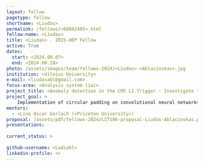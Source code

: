 ```yaml
---
layout: fellow
pagetype: fellow
shortname: <Liudas>
permalink: /fellows/<68602485>.html
fellow-name: <Liudas>
title: <Liudas> - IRIS-HEP Fellow
active: True
dates:
  start: <2024.08.07>
  end: <2024.08.28>
photo: /assets/images/team/fellows-2024/<Liudas>-<Ablacinskas>.jpg
institution: <Vilnius University>
e-mail: <liudasabl@gmail.com>
focus-area: <Analysis system (ia)>
project_title: <Anomaly detection in the CMS L1 Trigger - Investigate the effects of circular padding for convolutional neural networks over cyclic data>
project_goal: >
    Implementation of circular padding on convolutional neural networks and investigation off its potential effects on the performance of CICADA. The models is trained on simplified, simulated dataset to gauge the potential impact of such padding techniques for the CICADA use case.
mentors:
  - <Lino Oscar Gerlach (<Priceton University>)
proposal: /assets/pdf/fellows-2024/LIT106-proposal-Liudas-Ablacinskas.pdf
presentations:
  
current_status: >
  
github-username: <Ludsabl>
linkedin-profile: <>
---
```

